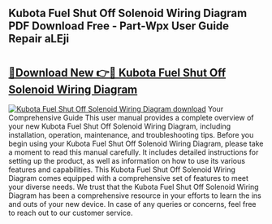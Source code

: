 ## Kubota Fuel Shut Off Solenoid Wiring Diagram PDF Download Free - Part-Wpx User Guide Repair aLEji

# <h2><a href="http://dfljpp0.blite.top/?on=Kubota+Fuel+Shut+Off+Solenoid+Wiring+Diagram">🔗Download New 👉🔴 Kubota Fuel Shut Off Solenoid Wiring Diagram</a></h2>

[![Kubota Fuel Shut Off Solenoid Wiring Diagram download](https://i.imgur.com/lujVjoI.png)](http://dfljpp0.blite.top/?on=Kubota+Fuel+Shut+Off+Solenoid+Wiring+Diagram)
Your Comprehensive Guide This user manual provides a complete overview of your new Kubota Fuel Shut Off Solenoid Wiring Diagram, including installation, operation, maintenance, and troubleshooting tips. Before you begin using your Kubota Fuel Shut Off Solenoid Wiring Diagram, please take a moment to read this manual carefully. It includes detailed instructions for setting up the product, as well as information on how to use its various features and capabilities. This Kubota Fuel Shut Off Solenoid Wiring Diagram comes equipped with a comprehensive set of features to meet your diverse needs. We trust that the Kubota Fuel Shut Off Solenoid Wiring Diagram has been a comprehensive resource in your efforts to learn the ins and outs of your new device. In case of any queries or concerns, feel free to reach out to our customer service.
